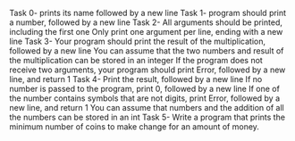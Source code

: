 Task 0- prints its name followed by a new line
Task 1- program should print a number, followed by a new line
Task 2- All arguments should be printed, including the first one
Only print one argument per line, ending with a new line
Task 3- Your program should print the result of the multiplication, followed by a new line
You can assume that the two numbers and result of the multiplication can be stored in an integer
If the program does not receive two arguments, your program should print Error, followed by a new line, and return 1
Task 4- Print the result, followed by a new line
If no number is passed to the program, print 0, followed by a new line
If one of the number contains symbols that are not digits, print Error, followed by a new line, and return 1
You can assume that numbers and the addition of all the numbers can be stored in an int
Task 5- Write a program that prints the minimum number of coins to make change for an amount of money.
